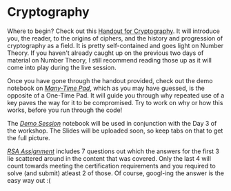 # Cryptography

Where to begin? Check out this [Handout for Cryptography](https://github.com/mnp-club/Number_Theory_and_Cryptography_Workshop/blob/main/Cryptography/Handout%20for%20Cryptography.pdf). It will introduce you, the reader, to the origins of ciphers, and the history and progression of cryptography as a field. It is pretty self-contained and goes light on Number Theory. If you haven't already caught up on the previous two days of material on Number Theory, I still recommend reading those up as it will come into play during the live session.

Once you have gone through the handout provided, check out the demo notebook on [*Many-Time Pad*](Many-Time%20Pad.ipynb), which as you may have guessed, is the opposite of a One-Time Pad. It will guide you through why repeated use of a key paves the way for it to be compromised. Try to work on why or how this works, before you run through the code!

The [*Demo Session*](Demo%20Session.ipynb) notebook will be used in conjunction with the Day 3 of the workshop. The Slides will be uploaded soon, so keep tabs on that to get the full picture.

[*RSA Assignment*](RSA%20Assignment.ipynb) includes 7 questions out which the answers for the first 3 lie scattered around in the content that was covered. Only the last 4 will count towards meeting the certification requirements and you required to solve (and submit) atleast 2 of those. Of course, googl-ing the answer is the easy way out :(

<!--
Contributors: Aravind Bharathi
-->
